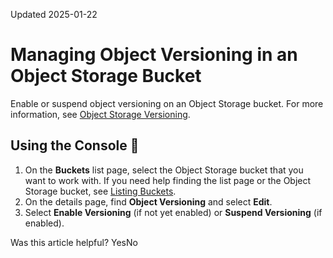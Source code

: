 Updated 2025-01-22
# Managing Object Versioning in an Object Storage Bucket
Enable or suspend object versioning on an Object Storage bucket.
For more information, see [Object Storage Versioning](https://docs.oracle.com/en-us/iaas/Content/Object/Tasks/usingversioning.htm#object-versioning "Learn how to use object versioning to apply data protection against the accidental or malicious object updating or deleting of Object Storage objects.").
## Using the Console 🔗 
  1. On the **Buckets** list page, select the Object Storage bucket that you want to work with. If you need help finding the list page or the Object Storage bucket, see [Listing Buckets](https://docs.oracle.com/iaas/Content/Object/Tasks/managingbuckets_topic-To_get_a_list_of_buckets_concept.htm).
  2. On the details page, find **Object Versioning** and select **Edit**.
  3. Select **Enable Versioning** (if not yet enabled) or **Suspend Versioning** (if enabled).


Was this article helpful?
YesNo

